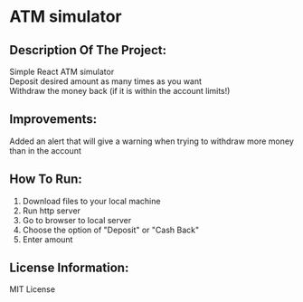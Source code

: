 # ATM simulator

## Description Of The Project:
Simple React ATM simulator\
Deposit desired amount as many times as you want\
Withdraw the money back (if it is within the account limits!)

## Improvements:
Added an alert that will give a warning when trying to withdraw more money than in the account 

## How To Run:
1. Download files to your local machine
2. Run http server
3. Go to browser to local server
4. Choose the option of "Deposit" or "Cash Back"
5. Enter amount

## License Information:
MIT License
